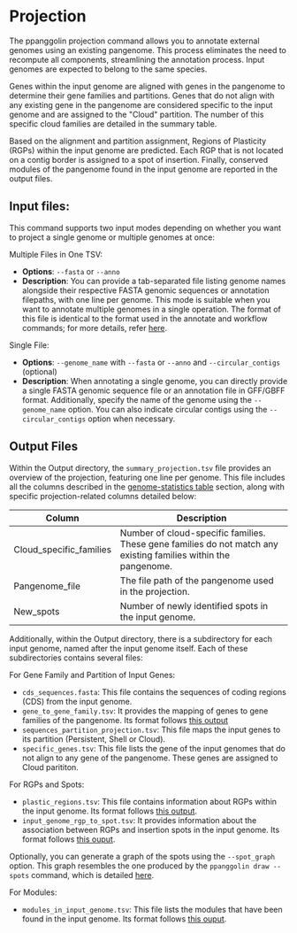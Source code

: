 # Projection

The ppanggolin projection command allows you to annotate external genomes using an existing pangenome. This process eliminates the need to recompute all components, streamlining the annotation process. Input genomes are expected to belong to the same species.

Genes within the input genome are aligned with genes in the pangenome to determine their gene families and partitions. Genes that do not align with any existing gene in the pangenome are considered specific to the input genome and are assigned to the "Cloud" partition. The number of this specific cloud families are detailed in the summary table.

Based on the alignment and partition assignment, Regions of Plasticity (RGPs) within the input genome are predicted. Each RGP that is not located on a contig border is assigned to a spot of insertion. Finally, conserved modules of the pangenome found in the input genome are reported in the output files.

## Input files:

This command supports two input modes depending on whether you want to project a single genome or multiple genomes at once:

Multiple Files in One TSV:
- **Options**: `--fasta` or `--anno`
- **Description**: You can provide a tab-separated file listing genome names alongside their respective FASTA genomic sequences or annotation filepaths, with one line per genome. This mode is suitable when you want to annotate multiple genomes in a single operation. The format of this file is identical to the format used in the annotate and workflow commands; for more details, refer [here](./PangenomeAnalyses/pangenomeAnnotation.md).

Single File:
- **Options**: `--genome_name` with `--fasta` or `--anno` and `--circular_contigs` (optional)
- **Description**: When annotating a single genome, you can directly provide a single FASTA genomic sequence file or an annotation file in GFF/GBFF format. Additionally, specify the name of the genome using the `--genome_name` option. You can also indicate circular contigs using the `--circular_contigs` option when necessary.


## Output Files

Within the Output directory, the `summary_projection.tsv` file provides an overview of the projection, featuring one line per genome. This file includes all the columns described in the [genome-statistics table](./PangenomeAnalyses/pangenomeStat.md#genome-statistics-table) section, along with specific projection-related columns detailed below:

| Column                      | Description                                                                                   |
|-----------------------------|-----------------------------------------------------------------------------------------------|
| Cloud_specific_families     | Number of cloud-specific families. These gene families do not match any existing families within the pangenome. |
| Pangenome_file              | The file path of the pangenome used in the projection.                                           |
| New_spots                   | Number of newly identified spots in the input genome.                                            |



Additionally, within the Output directory, there is a subdirectory for each input genome, named after the input genome itself. Each of these subdirectories contains several files:


For Gene Family and Partition of Input Genes:

- `cds_sequences.fasta`: This file contains the sequences of coding regions (CDS) from the input genome.
- `gene_to_gene_family.tsv`: It provides the mapping of genes to gene families of the pangenome. Its format follows [this output](Outputs.md#gene-families-and-genes)
- `sequences_partition_projection.tsv`: This file maps the input genes to its partition (Persistent, Shell or Cloud).
- `specific_genes.tsv`: This file lists the gene of the input genomes that do not align to any gene of the pangenome. These genes are assigned to Cloud parititon. 

For RGPs and Spots:

- `plastic_regions.tsv`: This file contains information about RGPs within the input genome. Its format follows [this output](RGP/rgpOutputs.md#rgp-outputs).
- `input_genome_rgp_to_spot.tsv`: It provides information about the association between RGPs and insertion spots in the input genome. Its format follows [this ouput](RGP/rgpOutputs.md#summarize-spots).

Optionally, you can generate a graph of the spots using the `--spot_graph` option. This graph resembles the one produced by the `ppanggolin draw --spots` command, which is detailed [here](RGP/rgpOutputs.md#draw-spots).

For Modules:

- `modules_in_input_genome.tsv`: This file lists the modules that have been found in the input genome. Its format follows [this ouput](Modules/moduleOutputs.md#module-outputs).




